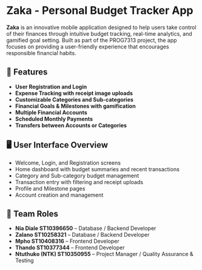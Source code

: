 # Zaka - Personal Budget Tracker App

**Zaka** is an innovative mobile application designed to help users take control of their finances through intuitive budget tracking, 
real-time analytics, and gamified goal setting. Built as part of the PROG7313 project, the app focuses on providing a user-friendly experience that encourages responsible financial habits.

## 📱 Features

- **User Registration and Login**
- **Expense Tracking with receipt image uploads**
- **Customizable Categories and Sub-categories**
- **Financial Goals & Milestones with gamification**
- **Multiple Financial Accounts**
- **Scheduled Monthly Payments**
- **Transfers between Accounts or Categories**


## 🖥️ User Interface Overview

- Welcome, Login, and Registration screens
- Home dashboard with budget summaries and recent transactions
- Category and Sub-category budget management
- Transaction entry with filtering and receipt uploads
- Profile and Milestone pages
- Account creation and management


## 👥 Team Roles

- **Nia Diale  ST10396650** – Database / Backend Developer  
- **Zalano ST10258321** – Database / Backend Developer  
- **Mpho  ST10408316** – Frontend Developer  
- **Thando  ST10377344** – Frontend Developer  
- **Ntuthuko (NTK)  ST10350955** – Project Manager / Quality Assurance & Testing




